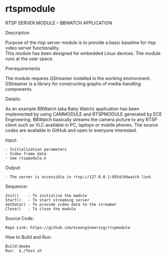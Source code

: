 rtspmodule
==========

RTSP SERVER MODULE – BBWATCH APPLICATION 

Description

Purpose of the rtsp server module is to provide a basic baseline for rtsp video server functionality.  
This module has been designed for embedded Linux devices. The module runs at the user space.

Prerequirements

The module requires GStreamer installed in the working environment. GStreamer is a library for constructing graphs of media-handling components. 

Details:

As an example BBWatch (aka Baby Watch) application has been implemented by using CAMMODULE and RTSPMODULE generated by ECE Engineering. BBWatch basically streams the camera picture to any RTSP client such as VLC available in PC, laptops or mobile phones. The source codes are available in GitHub and open to everyone interested.


  Input:
  
    - Initialization parameters
    - Video frame data
    - See rtspmodule.h

  Output:
  
    - The server is accessible in rtsp://127.0.0.1:8554/bbwatch link.

  Sequence:
  
    Init()    - To initialize the module 
    Start()   - To start streaming server
    SetData() - To provide video data to the streamer
    Close()   - To close the module	

  Source Code:
  
    Repo Link: https://github.com/eceengineering/rtspmodule

  How to Build and Run:
  
    Build:$make
    Run:  $./Test.sh

